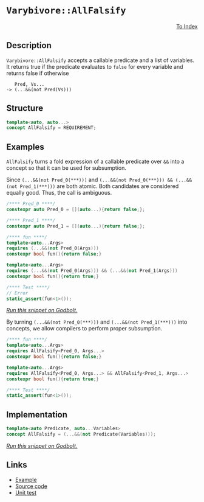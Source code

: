 <!-- Copyright 2024 Feng Mofan
SPDX-License-Identifier: Apache-2.0 -->

# `Varybivore::AllFalsify`

<p style='text-align: right;'><a href="../../concepts.md#varybivore-all-falsify">To Index</a></p>

## Description

`Varybivore::AllFalsify` accepts a callable predicate and a list of variables.
It returns true if the predicate evaluates to `false` for every variable and returns false if otherwise

<pre><code>   Pred, Vs...
-> (...&&(not Pred(Vs)))</code></pre>

## Structure

```C++
template<auto, auto...>
concept AllFalsify = REQUIREMENT;
```

## Examples

`AllFalsify` turns a fold expression of a callable predicate over `&&` into a concept so that it can be used for subsumption.

Since `(...&&(not Pred_0(***)))` and `(...&&(not Pred_0(***))) && (...&&(not Pred_1(***)))` are both atomic.
Both candidates are considered equally good.
Thus, the call is ambiguous.

```C++
/**** Pred_0 ****/
constexpr auto Pred_0 = [](auto...){return false;};

/**** Pred_1 ****/
constexpr auto Pred_1 = [](auto...){return false;};

/**** fun ****/
template<auto...Args>
requires (...&&(not Pred_0(Args)))
constexpr bool fun(){return false;}

template<auto...Args>
requires (...&&(not Pred_0(Args))) && (...&&(not Pred_1(Args)))
constexpr bool fun(){return true;}

/**** Test ****/
// Error
static_assert(fun<1>());
```

[*Run this snippet on Godbolt.*](https://godbolt.org/#z:OYLghAFBqd5QCxAYwPYBMCmBRdBLAF1QCcAaPECAMzwBtMA7AQwFtMQByARg9KtQYEAysib0QXACx8BBAKoBnTAAUAHpwAMvAFYTStJg1DIApACYAQuYukl9ZATwDKjdAGFUtAK4sGIMwCspK4AMngMmAByPgBGmMQSABykAA6oCoRODB7evv5BaRmOAmER0SxxCVzJdpgOWUIETMQEOT5%2BgbaY9sUMjc0EpVGx8Um2TS1teZ0KE4PhwxWj1QCUtqhexMjsHAD0AFSH%2BwDUysSY6AD6GsdH%2B7smGgCCaAyzmKopxMdMXkSn5yuNxMAGYACLHEwBKwBMEQX5EAB0yJWJgA7BZzgRNgxjlQxEpQVY0WCiY8nuSDkcARdLlxbkcHs9Xu9Pt8EagaVd6aCIVCYXCOcjEaiMVicXiCZgySSyc9KXc8V5cXcmU8CJgWCkDBrQW4hcinsRgApQdhyecAI5ePDnBTHCDC8wANhdEAYqAIXOuECNJpWAfJLI1bOOMVQniVDAgosxmGxxFx%2BNohJBxNJ8ueGq1OulIP1f1Qwr9ppB5ueVptdodTrMrrr7s93o0vuNCgDK0hdZdNeRLrdHq9Z1pXFb/sDzIErK%2BYYjtCjMfRcYTuIIxC8efT5IV1IAKphZgzDmrdrtjthiMQSOTZkxHMhLkwFEoWtRlXquGaY6i0xw1rROACXg/A4LRSFQTg3GsaxjgUDYtkwLsQR4UgCE0P81gAaxAAJnURRJnSkAI0WdSQAE4QRIswQX0ThJF4FgJA0DRSBAsCII4XgFBAFi0NAv9SDgWAYEQEANgIFI/nISg0C1Oh4kiVgdlUAiAFpSOOYBkGQY4pERMxeAuQgSDwdA9H4QQRDEdgpBkQRFBUdR%2BNIXQuFIAB3YgmBSTgeH/QDgPQ8DOAAeT%2BSSvVQKhjhU511MkTTtN0yR9IdDw5Pob5zGQlZeD4rQ1ggJBZJSeSyAoCASrKkBgCkMw%2BDoDViG4iAYiCmJwmaABPXzeA65hiC6kKYm0Oo%2BJQ2S2EEEKGFoHrnKwGIvGAfVaBTXrSCwFhDGAcQFttMa8AANwPIKPjqP4dhQ8INQA5zaDwGIvMGjwsCCtc8EY7heBO4hwyUMFNR2h6jHQtYqAME0ADU8EwdyQpSRgNos4RRHEWyUYctQgtc/QdpQaDLH0R7uMgNZUBSXpuI4VTZnQXlTEsawzHY37iFM06ya6HoshcBh3E8do9FCBZykqPRCkyAQpj8NzJd6IYxeWbnDoEfpJkFvI3Nqeo1bmRWRiqcYBhlvRbxaA2liqNY4M2bYJH8jggNYoKOJitSNK0nS9LMB1cGMrLqK4XLULBtYEEwJgsASGNSGwyQQURCi0UkDRJDMSRnWY3CyNojh6NIRiQTMREQWdNFEhBRIAgCLhKLI5I2N4DiuJ40P%2BMKkSirE8KpIqqrMsUthOFi%2BLjmQAwjF0sjES4REwKMoh2bMtyUas9HpExpRsec3R6s87zesd52m%2BCjgwokv5jii924o0iedun2f57S1AMviJCzBD/KBO7gf4mkpVN%2BpVMooEnrVMiXAWI0FoE1FqbVnL9W6htJBg1hqjQcBtSajACAzTmkFRay1VrrW%2BptIGRg9pgXwOceoJ1qYL1UBdDUG0brdCCg9J63VXo7DAh9L6KFfr/UwIDbaFDwigA7nwSGCgYZwwRkjUha80Y2U3rILGTkwJ7zxqDRmVgiYcNJrHCmVNOC0wIPTcEujmas3iMvTmscda9D5gLXIstgj80tuLOW6QpbZE1m4%2BWWRPHK0cQ0OYpttbdFVn0fWotDZm3Cf4hJAxgnW3WHbGyx9ArOTdqPe%2B4Cn5zxuBAf2S8kLBzymHUgEco6jFjthKBLE7oFyLgERE5EAhkTMF0usiQ66kRdjkzgrdeJg0El3JA4kIqAP/sQIeOxmgsA0iwBQR0dJHS4DPXMsxDL4CXqZcysh14qLsvIbeGidAgBogfHy30smDPYqFXukVoqqGWas9ZmzETbK9BAdKICP7ZRBN/MZf9gFlRmeC0BayUgpEuBssilwfmXDeZvRq8R4HtU6oNFB2KhojTGlgt%2BU1cGzXmlQzAS0VpiBIShLawMeG8GoYdOhZ1GHIEuiwwQbD7qPWel1bh712b8J%2BvEIRIjgbiLGRDJg0NYbw0RiBFCSjrISFUfZc5OMrnaOMITGwBj4Dk0plkamuw6YEyZpYFmzc2Yc0MTbKJus/AQFcBE9x6BUkSx8b0N1gSShxKtmbR1vR1atCSZEnmesUkBq8cbDWrjkkWxjcsG28F7bBzzifV2nAYrvLWccBF3y7wHl%2BaUkg5SQUd3DpHaOlBHYtKuSXfp1EzCtuqBoZ0nSHnN2GbYNuP8AxxxAAnWeVcAjpxBAEDt1ESJ5xBNkx5nF24FUdgZbtZ9KlVtIL9DIzhJBAA%3D%3D%3D)

By turning `(...&&(not Pred_0(***)))` and `(...&&(not Pred_1(***)))` into concepts, we allow compilers to perform proper subsumption.

```C++
/**** fun ****/
template<auto...Args>
requires AllFalsify<Pred_0, Args...>
constexpr bool fun(){return false;}

template<auto...Args>
requires AllFalsify<Pred_0, Args...> && AllFalsify<Pred_1, Args...>
constexpr bool fun(){return true;}

/**** Test ****/
static_assert(fun<1>());
```

## Implementation

```C++
template<auto Predicate, auto...Variables>
concept AllFalsify = (...&&(not Predicate(Variables)));
```

[*Run this snippet on Godbolt.*](https://godbolt.org/#z:OYLghAFBqd5QCxAYwPYBMCmBRdBLAF1QCcAaPECAMzwBtMA7AQwFtMQByARg9KtQYEAysib0QXACx8BBAKoBnTAAUAHpwAMvAFYTStJg1DIApACYAQuYukl9ZATwDKjdAGFUtAK4sGIMwCspK4AMngMmAByPgBGmMT%2BABykAA6oCoRODB7evv5BaRmOAmER0SxxCWbJdpgOWUIETMQEOT5%2BgbaY9sUMjc0EpVGx8Um2TS1teZ0KE4PhwxWj1QCUtqhexMjsHAD0AFSHR8cnp0e7JhoAggdHANQAkiwp9GyCTL13xxfXt2f/Zx%2BV0uVwImGeBjBJgAzG4mF4iHdlMRMPhRGDSHd4UQAHR4gBqzTwTBi9AUMOwILQDG2KQIdyutFoADExBkqABPO4wgAidwgeJx5gAbCKIAxUPTkai8OjMBBCcRiaTMAoVuqYVZriC/gDzjrjncACqqggKL76356k5Ag33aXoAD6GgthyB1NmmFUKWIWIRqCRKKdLt53ICVgCPIg2NQgpWJgA7BYUQRNgw7lQ2ZhNYmeTntVb7UHHVxXft3QJPd7fTHA6iS9zoXyTOGW1GY3HE8nMKniOnM7QlDmE3noVrgYXDhmvOnviCwRCPtnYR28VdiMBydDKdcUQBHLx4FHmxkstl4TkwtwO52Y9ebwUUqmVsHVu4xVCeacMCDxpMptMMyzYc8wLUFwReJcr1XHF7y3Hd10wA8j1VBkmVZQcLw5K8bw0O8NwUR9t25MxRVItCz0wy9YRvLh8IfPEn2uD1Xx9d9P1ob9fy7AC%2BzuAhiC8ZcrBHEE7SnE1ZjLIFZg%2BWVHSYBQlBaagZyvLgKV/eMxw4NZaE4AJeD8DgtFIVBODcaxrDuBQNi2TASOhHhSAITRdLWABrEAAmFHFEmFKQAgTYVJAATmhYKzGhfROEkXgWAkDQ8OM0zzI4XgFBAPDXJM3TSDgWAYEQEANgIFIEXISg0GeOh4kiVgdlUfyAFoQruYBkGQO4pBxMxeBlIglXQPR%2BEEEQxHYKQZEERQVHUXLSF0OiAHdiCYFJOB4PSDKMtyzM4AB5BFyvpVAqDuJrhVayR2s67rJF6/kPBq%2BhfXMJyVl4HKtDWCAkGqlJarICgIABoGQGAKQzD4OgwWITKIBiPaYnCZoOU23gUeYYgOQOmJtDqHLnOqt4CAOhhaHRhasBiLxgDhJlMu4XgsBYQxgHEamUPqAA3VU9q9OoER2ZzwjBfSFtoPAYjWnGPCwPaBLwBLmdIPniA/JQeXBdmpaMNy1ioAxN3xPBMGWg6UkYDHpuEURxCm0b5CUNQ9qW/R2ZQKzLH0aXMsgNZUDpLImea2Z0F5UxLGsMxUvVob%2BYDroeiyFwGHcTx2j0UIFnKSo9EKTIBCmPw6ML3ohjz0Y6NqeoBH6SZM7yGvukJho5krkYEhruYS70WSWk7pZu7WWzNm2CRto4QzSBS3g0oulq2o6rqerMflcEIEhHK4T6XINtYEEwJgsASX9SC8yRoRxcKE0kDRJDMSRhSSnzQpijg4tIBLoTMHFoWFAmRI0JEgBACFwCKoVkhz32ulWwWV965V%2BkVP6JVjoVRBmDV69U2CcEutdO4yADBGG6qFHEXAcSmQGiQPAw06JO3Gg7aQTtZquwWroaGq11oYynjPGBaUjplQRHcM6i8rptSIezUh5DKFPVQC9eIjkzB72%2BnlVBWD4iVVBvIwGr0UDEMhqFLgeEaC0DhgjJGC0sZoxttYnGeMCYOBtiTRgZMKZU1MjTOmDNBw21ZrrHYnjuaOD5kzKhqghZghtmLboe0pYyzRvLQJX0lQq2curTWmBtZsyMHrUASC%2BDGwUKbc2ltraqwYfbSazDZCsPmqZDhHt9ZRysD7eJ/tz5B16KHcOkdvYWFjvPeOtDE7n1rr0NOGdcil2COnIe%2Bcy7pCLtkJuMzy5ZHmdXZObd6691Wf3Vudc%2Bgd1zl3fuezpnnIGJske6xx6TV4btBaC98ESIMdIihLoICb0GjvFRB9SBHxPqMc%2BXljF4Qll/H%2BAQcRhQCKFMwCLSKJAgSFWee00oZQQao5B8BUGlROlojRxAcE7GaCwNqLAFA8y6jzLgZDISmn6vgQatCRqyEYdU22dS3YgGilwjazNHnoueYddBp1zqqEpdS2l9KcSMqkhAZ6ujFHvWhP8gp6idFAyJdqvRNKUgpEdHS0KjoFUEEdFK5hsN4gWORqjHGtiHW43xoTZx8jSbk0pntLx9MxC%2BNVv43JyTSD4BRLzfmC1BbIGFtEwQsTJbS1lhyJJitUk2wyekLJOtcnhHyT9QpTATZmwtlbYyzlKkTQkDUmaLt6k6D5U04w/TfYxA6YHYOlZOC7HDl7aOlhBlmWGVgdt2yjmTL7nRHOZQzmLKKFkSdqQlkV1OcPA5KddkDEXeM9u1zV0LPGFu/ZPc90zrXbvO59lJ4fz4RizgF1pU0ruCa%2BVS5FU/O3u9XeX0AVAtPpQKeUK%2BV/1RVFMw4GuCJA0MKeFIrUqcCxdlAFl9r4QNAY/aEARoNRWCh/aETz4NwJxVPPqcH54IcQT9NY6sMjOEkEAA)

## Links

- [Example](../../../code/facilities/concepts/varybivore/all_falsify/implementation.hpp)
- [Source code](../../../../conceptrodon/varybivore/concepts/all_falsify.hpp)
- [Unit test](../../../../tests/unit/concepts/varybivore/all_falsify.test.hpp)

